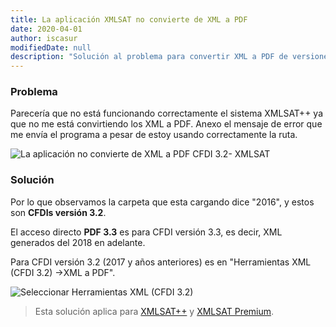 ```yaml
---
title: La aplicación XMLSAT no convierte de XML a PDF
date: 2020-04-01
author: iscasur
modifiedDate: null
description: "Solución al problema para convertir XML a PDF de versiones 3.2 y 3.3"
---
```


### Problema

Parecería que no está funcionando correctamente el sistema XMLSAT++ ya que no me está convirtiendo los XML a PDF. Anexo el mensaje de error que me envía el programa a pesar de estoy usando correctamente la ruta.

![La aplicación no convierte de XML a PDF CFDI 3.2- XMLSAT](https://todoconta.s3-us-west-1.amazonaws.com/soporte/error-convertir-xml-pdf-cfdi-32.png)

### Solución

Por lo que observamos la carpeta que esta cargando dice "2016", y estos son **CFDIs versión 3.2**.

El acceso directo **PDF 3.3** es para CFDI versión 3.3, es decir, XML generados del 2018 en adelante.

Para CFDI versión 3.2 (2017 y años anteriores) es en "Herramientas XML (CFDI 3.2) ->XML a PDF".

![Seleccionar Herramientas XML (CFDI 3.2)](https://todoconta.s3-us-west-1.amazonaws.com/soporte/herramienta-xml-32.png)

> Esta solución aplica para [XMLSAT++](https://todoconta.com/xmlsat) y [XMLSAT Premium](https://todoconta.com/xmlsatpremium).